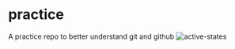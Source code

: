 # practice
A practice repo to better understand git and github
![active-states](https://user-images.githubusercontent.com/102330014/211429104-d400f419-cac9-447a-9f8b-196a410b9003.jpg)
